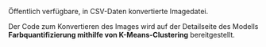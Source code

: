 ﻿Öffentlich verfügbare, in CSV-Daten konvertierte Imagedatei.<p> </p>Der Code zum Konvertieren des Images wird auf der Detailseite des Modells <strong>Farbquantifizierung mithilfe von K-Means-Clustering</strong> bereitgestellt.


<!--HONumber=42-->
